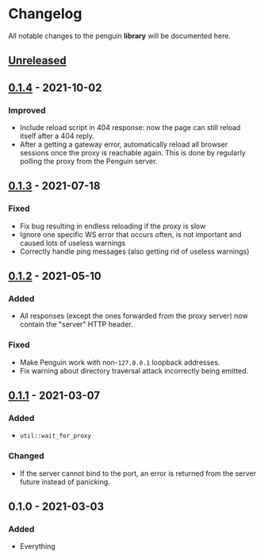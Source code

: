 # Changelog

All notable changes to the penguin **library** will be documented here.


## [Unreleased]

## [0.1.4] - 2021-10-02
### Improved
- Include reload script in 404 response: now the page can still reload itself
  after a 404 reply.
- After a getting a gateway error, automatically reload all browser sessions
  once the proxy is reachable again. This is done by regularly polling the
  proxy from the Penguin server.

## [0.1.3] - 2021-07-18
### Fixed
- Fix bug resulting in endless reloading if the proxy is slow
- Ignore one specific WS error that occurs often, is not important and caused
  lots of useless warnings
- Correctly handle ping messages (also getting rid of useless warnings)

## [0.1.2] - 2021-05-10
### Added
- All responses (except the ones forwarded from the proxy server) now contain
  the "server" HTTP header.

### Fixed
- Make Penguin work with non-`127.0.0.1` loopback addresses.
- Fix warning about directory traversal attack incorrectly being emitted.

## [0.1.1] - 2021-03-07
### Added
- `util::wait_for_proxy`

### Changed
- If the server cannot bind to the port, an error is returned from the server
  future instead of panicking.


## 0.1.0 - 2021-03-03
### Added
- Everything


[Unreleased]: https://github.com/LukasKalbertodt/penguin/compare/lib-v0.1.4...HEAD
[0.1.4]: https://github.com/LukasKalbertodt/penguin/compare/lib-v0.1.3...lib-v0.1.4
[0.1.3]: https://github.com/LukasKalbertodt/penguin/compare/lib-v0.1.2...lib-v0.1.3
[0.1.2]: https://github.com/LukasKalbertodt/penguin/compare/lib-v0.1.1...lib-v0.1.2
[0.1.1]: https://github.com/LukasKalbertodt/penguin/compare/lib-v0.1.0...lib-v0.1.1
